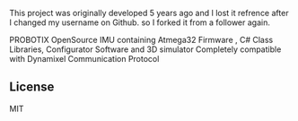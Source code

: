  
This project was originally developed 5 years ago and I lost it refrence after I changed my username on Github. so I forked it from a follower again.

PROBOTIX OpenSource IMU containing Atmega32 Firmware , C# Class Libraries, Configurator Software and 3D simulator
Completely compatible with Dynamixel Communication Protocol 

License
----

MIT
